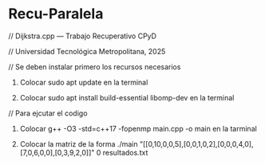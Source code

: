 # Recu-Paralela
// Dijkstra.cpp — Trabajo Recuperativo CPyD

// Universidad Tecnológica Metropolitana, 2025

// Se deben instalar primero los recursos necesarios

1. Colocar sudo apt update en la terminal

2. Colocar sudo apt install build-essential libomp-dev en la terminal

// Para ejcutar el codigo

1. Colocar g++ -O3 -std=c++17 -fopenmp main.cpp -o main en la tarminal 

2. Colocar la matriz de la forma ./main "[[0,10,0,0,5],[0,0,1,0,2],[0,0,0,4,0],[7,0,6,0,0],[0,3,9,2,0]]" 0 resultados.txt
